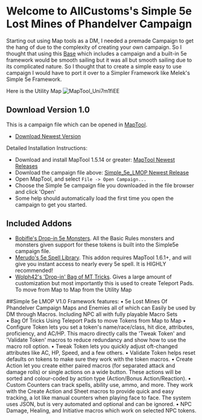 # **Welcome to AllCustoms's Simple 5e Lost Mines of Phandelver Campaign** 
Starting out using Map tools as a DM, I needed a premade Campaign to get the hang of due to the complexity of creating your own campaign. So I thought that using this [Base](https://forums.rptools.net/viewtopic.php?f=85&amp;t=25362) which includes a campaign and a built-in 5e framework would be smooth sailing but it was all but smooth sailing due to its complicated nature. So I thought that to create a simple easy to use campaign I would have to port it over to a Simpler Framework like Melek's Simple 5e Framework. 

Here is the Utility Map
![MapTool_Uni7m1fiEE](https://user-images.githubusercontent.com/50879215/126910557-a75b8b47-06c4-4f94-baaa-01f398dfae8c.png)

## **Download Version 1.0** 
This is a campaign file which can be opened in [MapTool](https://github.com/RPTools/maptool/releases/latest).
- [Download Newest Version](https://github.com/AllCustoms/Simple_5e_LMOP/releases/)

Detailed Installation Instructions: 
- Download and install MapTool 1.5.14 or greater: [MapTool Newest Releases](https://github.com/RPTools/maptool/releases/latest)
- Download the campaign file above: [Simple_5e_LMOP Newest Release](https://github.com/AllCustoms/Simple_5e_LMOP/releases/)
- Open MapTool, and select `File -> Open Campaign...`
- Choose the Simple 5e campaign file you downloaded in the file browser and click 'Open'
- Some help should automatically load the first time you open the campaign to get you started.

## Included Addons
- [Bobifle's Drop-in 5e Monsters](https://github.com/bobifle/tokens). All the Basic Rules monsters and monsters given support for these tokens is built into the Simple5e campaign file.
- [Merudo's 5e Spell Library](https://github.com/Merudo/spell-library/releases/latest). This addon requires MapTool 1.6.1+, and will give you instant access to nearly every 5e spell. It is HIGHLY recommended!
- [Wolph42's 'Drop-in' Bag of MT Tricks](https://forums.rptools.net/viewtopic.php?p=274499). Gives a large amount of customization but most importantly this is used to create Teleport Pads. To move from Map to Map from the Utility Map

##Simple 5e LMOP V1.0 Framework features:
•	5e Lost Mines Of Phandelver Campaign Maps and Enemies all of which can Easily be used by DM through Macros. Including NPC all with fully playable Macro Sets  
•	Bag Of Tricks Using Teleport Pads to move Tokens from Map to Map
•	Configure Token lets you set a token's name/race/class, hit dice, attributes, proficiency, and AC/HP. This macro directly calls the 'Tweak Token' and 'Validate Token' macros to reduce redundancy and show how to use the macro roll option.
•	Tweak Token lets you quickly adjust oft-changed attributes like AC, HP, Speed, and a few others.
•	Validate Token helps reset defaults on tokens to make sure they work with the token macros.
•	Create Action let you create either paired macros (for separated attack and damage rolls) or single actions on a wide button. These actions will be sorted and colour-coded by action type (Action/Bonus Action/Reaction).
•	Custom Counters can track spells, ability use, ammo, and more. They work with the Create Action and Sheet macros to provide quick and easy tracking, a lot like manual counters when playing face to face. The system uses JSON, but is very automated and optional and can be ignored.
•	NPC Damage, Healing, and Initiative macros which work on selected NPC tokens.










